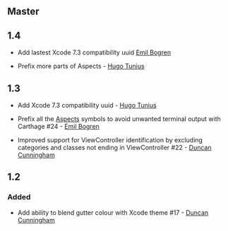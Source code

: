 ## Master

## 1.4

- Add lastest Xcode 7.3 compatibility uuid [Emil Bogren](https://github.com/bogren)

- Prefix more parts of Aspects - [Hugo Tunius](https://github.com/k0nserv)

## 1.3
- Add Xcode 7.3 compatibility uuid - [Hugo Tunius](https://github.com/k0nserv)

- Prefix all the [Aspects](https://github.com/steipete/Aspects) symbols to avoid unwanted terminal output with Carthage #24 - [Emil Bogren](https://twitter.com/bogrenemil)

- Improved support for ViewController identification by excluding categories and classes not ending in ViewController #22 - [Duncan Cunningham](https://github.com/sirnacnud)

## 1.2
### Added
- Add ability to blend gutter colour with Xcode theme #17 - [Duncan Cunningham](https://github.com/sirnacnud)

